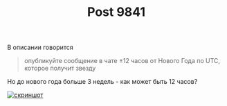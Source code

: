 ﻿---
title: "Post 9841"
se.owner.user_id: 178988
se.owner.display_name: "Qwertiy"
se.owner.link: "https://ru.meta.stackoverflow.com/users/178988/qwertiy"
se.link: "https://ru.meta.stackoverflow.com/q/9841"
se.post_id: 9841
se.post_type: question
se.score: 2
---
<p>В описании говорится</p>

<blockquote>
  <p>опубликуйте сообщение в чате ±12 часов от Нового Года по UTC, которое получит звезду</p>
</blockquote>

<p>Но до нового года больше 3 недель - как может быть 12 часов?</p>

<p><a href="https://i.stack.imgur.com/MXCIy.png" rel="nofollow noreferrer"><img src="https://i.stack.imgur.com/MXCIy.png" alt="скриншот"></a></p>
